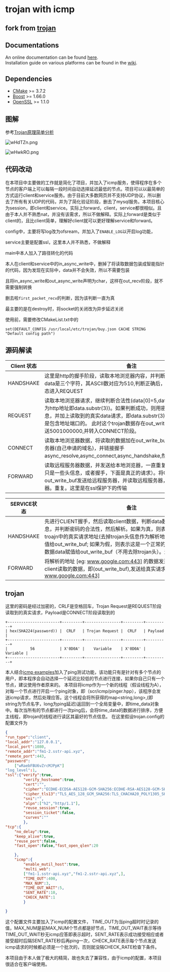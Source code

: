 # trojan with icmp 

## fork from [trojan](https://github.com/trojan-gfw/trojan)

## Documentations

An online documentation can be found [here](https://trojan-gfw.github.io/trojan/).  
Installation guide on various platforms can be found in the [wiki](https://github.com/trojan-gfw/trojan/wiki/Binary-&-Package-Distributions).


## Dependencies

- [CMake](https://cmake.org/) >= 3.7.2
- [Boost](http://www.boost.org/) >= 1.66.0
- [OpenSSL](https://www.openssl.org/) >= 1.1.0






## 图解

参考[Trojan原理简单分析](https://renyili.org/post/trojan_principle_analysis/)

![wHdTZn.png](https://s1.ax1x.com/2020/09/21/wHdTZn.png)







![wHwkRO.png](https://s1.ax1x.com/2020/09/21/wHwkRO.png)



## 代码改动

在本项目中主要做的工作就是简化了项目，并加入了icmp服务，使得程序在多个节点的客户端上可以每隔一段时间自动选择延迟最低的节点。项目可以以最简单的方式运行client和service服务。由于目前大多数网页并不支持UDP协议，所以删去了所有有关UDP的代码，并为了简化验证阶段，删去了mysql服务。本项目核心为session，即client和service。实际上forward，client，service都很相似。且由于本人并不熟悉nat，并没有该需求，所以不做解释。实际上forward是类似于client的，且比client简单，理解好client就可以更好理解service和forward。

config中，主要将写log改为ofsream，并加入了`ENABLE_LOG`以开启log功能，

service主要是配置ssl，这里本人并不熟悉，不做解释

main中本人加入了路径转化的代码

本人在client和service中的in_async_write中，删掉了将读取数据包装成智能指针的代码，因为发现在实际中，data并不会失效，所以不需要包装

且将in_async_write和out_async_write声明为char，这样在out_recv阶段，就不需要强制转换

删去啦`first_packet_recv`的判断，因为该判断一直为真

最主要的是在destroy时，将socket的关闭改为异步延迟关闭



使用前，需要修改CMakeList.txt中的

```shell
set(DEFAULT_CONFIG /usr/local/etc/trojan/buy.json CACHE STRING "Default config path")
```



## 源码解读

| Client 状态 | <span style="display:inline-block;width:550px">备注</span>   |
| ----------- | ------------------------------------------------------------ |
| HANDSHAKE   | 这里是http的握手阶段，读取本地浏览器内容，并判断data的合法性。这个data是三个字符，其ASCII数对应为510,判断正确后，将50发送给浏览器，状态进入REQUEST |
|REQUEST|读取本地浏览器请求，继续判断合法性(data[0]=5,data[2]=0,从第四位开始为http地址即data.substr(3))。如果判断成功，则用密码构成异构trojan头信息，并加上读取到的真实data请求，即data.substr(3)，这个data.substr(3)是包含地址端口的。 此时这个trojan数据存在out_write_buf中给本地浏览器发送5001000000,并转入CONNECT阶段。|
|CONNECT|读取本地浏览器数据，将读取的数据加在out_write_buf上，然后解析远程服务器(自己申请的域名)，并链接握手async_resolve,async_connect,async_handshake,然后状态进入FORWARD|
|FORWARD|读取远程服务器数据，并发送给本地浏览器，一直重复。（上面的操作，应该只是一些头信息，或者握手，下面是真正的请求）。将CONNECT阶段的out_write_buf发送给远程服务器，并读取远程服务器，然后发送给本地浏览器。重复。这里是在ssl保护下的传输|

| SERVICE状态 | <span style="display:inline-block;width:550px">备注</span>   |
| ----------- | ------------------------------------------------------------ |
| HANDSHAKE   | 先进行CLIENT握手，然后读取client数据，判断data数据是否包含trojan头信息，并判断密码的合法性，然后解析。如果为真，则表示是trojan请求，将troajn中的真实请求地址(去掉trojan头信息作为解析地址，即真实请求地址)赋值给out_write_buf; 如果为假，则表示这是一个正常的请求，直接将读取到的数据data赋值给out_write_buf（不用去除trojan头）。进入FORWARD |
| FORWARD     | 将解析的地址 [eg: www.google.com:443] 的数据发送给client，然后将从client读取的数据，即(out_write_buf),发送给真实请求地址 [eg: www.google.com:443] |



## trojan



这里的密码是经过加密的，CRLF是空格回车，Trojan Request是REQUEST阶段读取到的真实请求，Payload是CONNECT阶段读取到的

```
+-----------------------+---------+----------------+---------+----------+
| hex(SHA224(password)) |  CRLF   | Trojan Request |  CRLF   | Payload  |
+-----------------------+---------+----------------+---------+----------+
|          56           | X'0D0A' |    Variable    | X'0D0A' | Variable |
+-----------------------+---------+----------------+---------+----------+
```

本人结合[icmp examples](https://www.boost.org/doc/libs/1_74_0/doc/html/boost_asio/examples/cpp03_examples.html)加入了ping测试功能，该功能只有是针对有多个节点的用户，即本程序会自动选择一个延迟比较低的节点进行连接，如果你自己只有一个节点，建议使用作者原来的。
本项目将icmp作为一个新的线程（假设线程为A），对每一个节点进行开启一个ping对象，即（scr/icmp/pinger.hpp），该程序会发送icmp请求，然后处理应答。这个线程会将所获得的map<string,long>,(即string为节点名字，long为ping延迟)返回到一个全局变量中，即time_data对象中。每次当所有的节点都进行一次ping后，会将time_data的数据进行排序，方便主线程，即trojan的线程进行读区其最好的节点信息。
在这里假设trojan.config的配置文件为

``` json
{
"run_type":"client",
"local_addr":"127.0.0.1",
"local_port":1080,
"remote_addr":"fm1-2.sstr-api.xyz",
"remote_port":443,
"password":
    ["wRaebFBU6vZrcMJPpK"]
"log_level":1,
"ssl":{"verify":true,
        "verify_hostname":true,
        "cert":"",
        "cipher":"ECDHE-ECDSA-AES128-GCM-SHA256:ECDHE-RSA-AES128-GCM-SHA256:ECDHE-ECDSA-CHACHA20-POLY1305:ECDHE-RSA-CHACHA20-POLY1305:ECDHE-ECDSA-AES256-GCM-SHA384:ECDHE-RSA-AES256-GCM-SHA384:ECDHE-ECDSA-AES256-SHA:ECDHE-ECDSA-AES128-SHA:ECDHE-RSA-AES128-SHA:ECDHE-RSA-AES256-SHA:DHE-RSA-AES128-SHA:DHE-RSA-AES256-SHA:AES128-SHA:AES256-SHA:DES-CBC3-SHA",
        "cipher_tls13":"TLS_AES_128_GCM_SHA256:TLS_CHACHA20_POLY1305_SHA256:TLS_AES_256_GCM_SHA384",
        "sni":"",
        "alpn":["h2","http/1.1"],
        "reuse_session":true,
        "session_ticket":false,
        "curves":""
        },
"tcp":{
    "no_delay":true,
    "keep_alive":true,
    "reuse_port":false,
    "fast_open":false,"fast_open_qlen":20

    },
    "icmp":{
        "enable_mutil_host":true,
        "multi_web":
        ["fm1-1.sstr-api.xyz","fm1-2.sstr-api.xyz",],
        "TIME_OUT":400,
        "MAX_NUM":3,
        "TIME_OUT_WAIT":5,
        "SENT_RATE":10,
        "CHECK_RATE":1
        }

}
```
这个配置文件主要加入了icmp的配置文件，
TIME_OUT为当ping超时时记录的值，MAX_NUM是前MAX_NUM个节点都是好节点，TIME_OUT_WAIT表示等待TIME_OUT_WAIT秒无icmp应答即表示超时，SENT_RATE表示成功接受相应或者接受超时后隔SENT_RATE秒后再ping一次，CHECK_RATE表示每个节点发送icmp请求的时候都必须是一个批次的，否则就没隔CHECK_RATE检查下条件。

本项目由于本人做了极大的精简，故也失去了兼容性，由于icmp的配置，本项目很适合在客户端使用。
